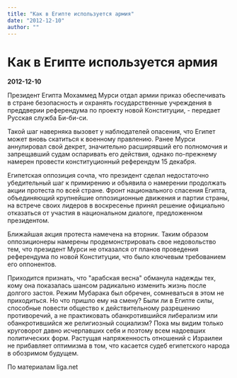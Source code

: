 ```yaml
---
title: "Как в Египте используется армия"
date: "2012-12-10"
author: ""
---
```


# Как в Египте используется армия

**2012-12-10** 

Президент Египта Мохаммед Мурси отдал армии приказ обеспечивать в  стране безопасность и охранять государственные учреждения в преддверии  референдума по проекту новой Конституции, - передает Русская служба Би-би-си.

Такой шаг наверняка вызовет у наблюдателей опасения, что Египет может  вновь скатиться к военному правлению. Ранее Мурси аннулировал свой  декрет, значительно расширявший его полномочия и запрещавший судам  оспаривать его действия, однако по-прежнему намерен провести  конституционный референдум 15 декабря.

Египетская оппозиция сочла, что президент сделал недостаточно  убедительный шаг к примирению и объявила о намерении продолжать акции  протеста по всей стране. Фронт национального спасения Египта,  объединяющий крупнейшие оппозиционные движения и партии страны, на  встрече своих лидеров в воскресенье принял решение официально отказаться  от участия в национальном диалоге, предложенном президентом.

Ближайшая акция протеста намечена на вторник. Таким образом  оппозиционеры намерены продемонстрировать свое недовольство тем, что  президент Мурси не отказался от планов проведения референдума по новой  Конституции, что было ключевым требованием его оппонентов.

Приходится признать, что "арабская весна" обманула надежды тех, кому она показалась шансом радикально изменить жизнь после долгого застоя. Режим Мубарака был обречен, сомневаться в этом не приходиться. Но что пришло ему на смену? Были ли в Египте силы, способные повести общество к действительному разрешению противоречий, а не практиковать обанкротившийся либерализм или обанкротившийся же религиозный социализм? Пока мы видим только круговорот давно исчерпавших себя и поэтому всем надоевших политических форм. Растущая напряженность отношений с Израилеи не прибавляет оптимизма в том, что касается судеб египетского народа в обозримом будущем.

По материалам liga.net
